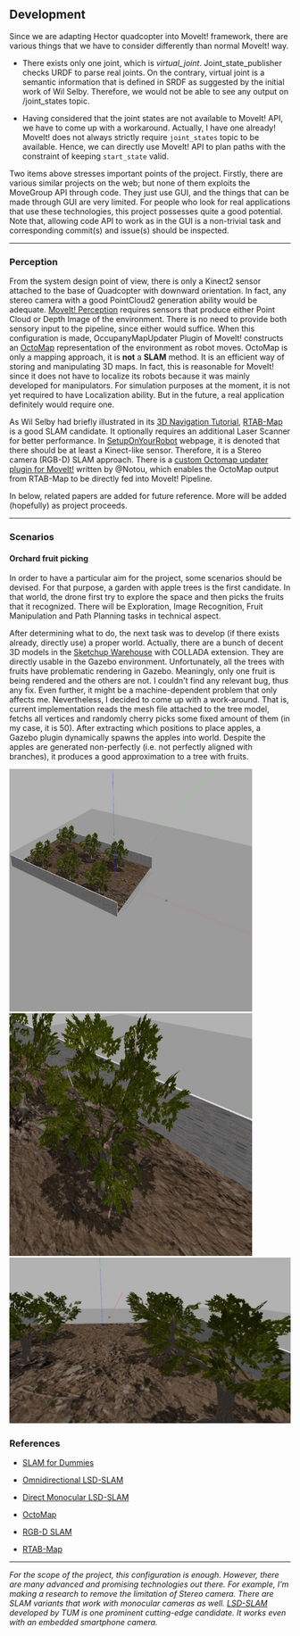 ## Development
Since we are adapting Hector quadcopter into MoveIt! framework, there are various things that we have to consider differently than normal MoveIt! way.

* There exists only one joint, which is *virtual_joint*. Joint\_state\_publisher checks URDF to parse real joints. On the contrary, virtual joint is a semantic information that is defined in SRDF as suggested by the initial work of Wil Selby. Therefore, we would not be able to see any output on /joint_states topic.
    
* Having considered that the joint states are not available to MoveIt! API, we have to come up with a workaround. Actually, I have one already! MoveIt! does not always strictly require `joint_states` topic to be available. Hence, we can directly use MoveIt! API to plan paths with the constraint of keeping `start_state` valid.

Two items above stresses important points of the project. Firstly, there are various similar projects on the web; but none of them exploits the MoveGroup API through code. They just use GUI, and the things that can be made through GUI are very limited. For people who look for real applications that use these technologies, this project possesses quite a good potential. Note that, allowing code API to work as in the GUI is a non-trivial task and corresponding commit(s) and issue(s) should be inspected.

---

### Perception
From the system design point of view, there is only a Kinect2 sensor attached to the base of Quadcopter with downward orientation. In fact, any stereo camera with a good PointCloud2 generation ability would be adequate. 
<a href="http://docs.ros.org/indigo/api/moveit_tutorials/html/doc/pr2_tutorials/planning/src/doc/perception_configuration.html">MoveIt! Perception</a> requires sensors that produce either Point Cloud or Depth Image of the environment. There is no need to provide both sensory input to the pipeline, since either would suffice. When this configuration is made, OccupanyMapUpdater Plugin of MoveIt! constructs an <a href="http://octomap.github.io/">OctoMap</a> representation of the environment as robot moves. OctoMap is only a mapping approach, it is **not** a **SLAM** method. It is an efficient way of storing and manipulating 3D maps. In fact, this is reasonable for MoveIt! since it does not have to localize its robots because it was mainly developed for manipulators. For simulation purposes at the moment, it is not yet required to have Localization ability. But in the future, a real application definitely would require one. 

As Wil Selby had briefly illustrated in its <a href="https://www.wilselby.com/research/ros-integration/3d-mapping-navigation/">3D Navigation Tutorial</a>, <a href="http://introlab.github.io/rtabmap/RTAB-Map"> RTAB-Map</a> is a good SLAM candidate. It optionally requires an additional Laser Scanner for better performance. In <a href="http://wiki.ros.org/rtabmap_ros/Tutorials/SetupOnYourRobot">SetupOnYourRobot</a> webpage, it is denoted that there should be at least a Kinect-like sensor. Therefore, it is a Stereo camera (RGB-D) SLAM approach. There is a <a href="https://github.com/Notou/Moveit-External-Octomap-Updater">custom Octomap updater plugin for MoveIt!</a> written by @Notou, which enables the OctoMap output from RTAB-Map to be directly fed into MoveIt! Pipeline.

In below, related papers are added for future reference. More will be added (hopefully) as project proceeds.

---

### Scenarios
#### Orchard fruit picking
In order to have a particular aim for the project, some scenarios should be devised. For that purpose, a garden with apple trees is the first candidate. In that world, the drone first try to explore the space and then picks the fruits that it recognized. There will be Exploration, Image Recognition, Fruit Manipulation and Path Planning tasks in technical aspect. 

After determining what to do, the next task was to develop (if there exists already, directly use) a proper world. Actually, there are a bunch of decent 3D models in the <a href="https://3dwarehouse.sketchup.com/">Sketchup Warehouse</a> with COLLADA extension. They are directly usable in the Gazebo environment. Unfortunately, all the trees with fruits have problematic rendering in Gazebo. Meaningly, only one fruit is being rendered and the others are not. I couldn't find any relevant bug, thus any fix. Even further, it might be a machine-dependent problem that only affects me. Nevertheless, I decided to come up with a work-around. That is, current implementation reads the mesh file attached to the tree model, fetchs all vertices and randomly cherry picks some fixed amount of them (in my case, it is 50). After extracting which positions to place apples, a Gazebo plugin dynamically spawns the apples into world. Despite the apples are generated non-perfectly (i.e. not perfectly aligned with branches), it produces a good approximation to a tree with fruits.

<img src="/images/garden1.jpg" alt="Garden View" width="435" height="435"/><img src="/images/garden2.jpg" alt="Garden View" width="435" height="435"/>
<img src="/images/garden3.jpg" alt="Garden View"/>
### References
* <a href="https://ocw.mit.edu/courses/aeronautics-and-astronautics/16-412j-cognitive-robotics-spring-2005/projects/1aslam_blas_repo.pdf">SLAM for Dummies</a>

* <a href= "https://vision.in.tum.de/_media/spezial/bib/caruso2015_omni_lsdslam.pdf">Omnidirectional LSD-SLAM</a>

* <a href= "https://vision.in.tum.de/_media/spezial/bib/engel14eccv.pdf"> Direct Monocular LSD-SLAM</a>

* <a href= "http://www2.informatik.uni-freiburg.de/~hornunga/pub/hornung13auro.pdf"> OctoMap</a>

* <a href= "http://www2.informatik.uni-freiburg.de/~endres/files/publications/endres13tro.pdf"> RGB-D SLAM </a>

* <a href= "https://introlab.3it.usherbrooke.ca/mediawiki-introlab/images/e/eb/Labbe14-IROS.pdf"> RTAB-Map </a>
---

_For the scope of the project, this configuration is enough. However, there are many advanced and promising technologies out there. For example, I'm making a research to remove the limitation of Stereo camera. There are SLAM variants that work with monocular cameras as well. <a href="https://vision.in.tum.de/research/vslam/lsdslam">LSD-SLAM</a> developed by TUM is one prominent cutting-edge candidate. It works even with an embedded smartphone camera._
